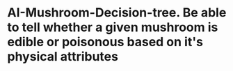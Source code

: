 ﻿# AI-Mushroom-Decision-tree. Be able to tell whether a given mushroom is edible or poisonous based on it's physical attributes
